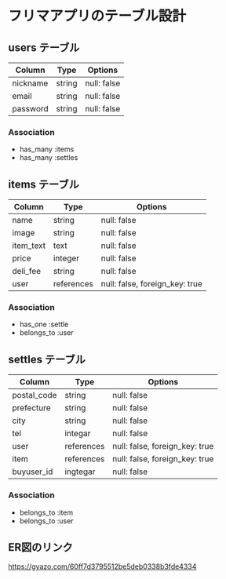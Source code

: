 <!-- # README

This README would normally document whatever steps are necessary to get the
application up and running.

Things you may want to cover:

* Ruby version

* System dependencies

* Configuration

* Database creation

* Database initialization

* How to run the test suite

* Services (job queues, cache servers, search engines, etc.)

* Deployment instructions

* ... -->

# フリマアプリのテーブル設計

## users テーブル

| Column   | Type   | Options     |
| -------- | ------ | ----------- |
| nickname | string | null: false |
| email    | string | null: false |
| password | string | null: false |

### Association

- has_many :items
- has_many :settles

## items テーブル

| Column    | Type       | Options                        |
| --------- | ---------- | ------------------------------ |
| name      | string     | null: false                    |
| image     | string     | null: false                    |
| item_text | text       | null: false                    |
| price     | integer    | null: false                    |
| deli_fee  | string     | null: false                    |
| user      | references | null: false, foreign_key: true |

### Association

- has_one :settle
- belongs_to :user

## settles テーブル

| Column      | Type       | Options                        |
| ----------- | ---------- | ------------------------------ |
| postal_code | string     | null: false                    |
| prefecture  | string     | null: false                    |
| city        | string     | null: false                    |
| tel         | integar    | null: false                    |
| user        | references | null: false, foreign_key: true |
| item        | references | null: false, foreign_key: true |
| buyuser_id  | ingtegar   | null: false                    |

### Association

- belongs_to :item
- belongs_to :user

## ER図のリンク
https://gyazo.com/60ff7d3795512be5deb0338b3fde4334